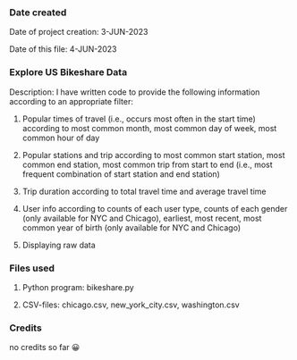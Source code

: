 ### Date created
Date of project creation: 3-JUN-2023

Date of this file: 4-JUN-2023

### Explore US Bikeshare Data

Description: I have written code to provide the following information according to an appropriate filter:

1. Popular times of travel (i.e., occurs most often in the start time) according to most common month, most common day of week, most common hour of day

2. Popular stations and trip according to most common start station, most common end station, most common trip from start to end (i.e., most frequent combination of start station and end station)

3. Trip duration according to total travel time and average travel time

4. User info according to counts of each user type, counts of each gender (only available for NYC and Chicago), earliest, most recent, most common year of birth (only available for NYC and Chicago)

5. Displaying raw data

### Files used
1. Python program: bikeshare.py

2. CSV-files: chicago.csv, new_york_city.csv, washington.csv

### Credits
no credits so far :grinning:

